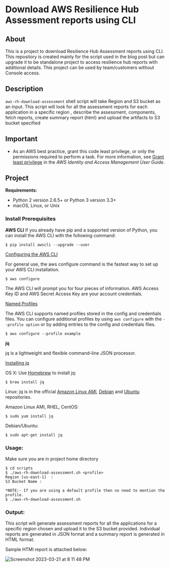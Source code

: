 
# Download AWS Resilience Hub Assessment reports using CLI

## About

This is a project to download Resilience Hub Assessment reports using CLI. This repository is created mainly for the script used in the blog post but can upgrade it to be standalone project to access resilience hub reports with additional details. This project can be used by team/customers without Console access.

## Description

`aws-rh-download-assessment` shell script will take Region and S3 bucket as an input. This script will look for all the assessment reports for each application in a specific region , describe the assessment, components, fetch reports, create summary report (html) and upload the artifacts to S3 bucket specified

## Important

- As an AWS best practice, grant this code least privilege, or only the permissions required to perform a task. For more information, see
  [Grant least privilege](https://docs.aws.amazon.com/IAM/latest/UserGuide/best-practices.html#grant-least-privilege) in the *AWS Identity and Access Management User Guide*.


## Project 

**Requirements:**
* Python 2 version 2.6.5+ or Python 3 version 3.3+
* macOS, Linux, or Unix

### Install Prerequisites

**AWS CLI**
If you already have pip and a supported version of Python, you can install the AWS CLI with the following command:

`$ pip install awscli --upgrade --user`

[Configuring the AWS CLI](https://docs.aws.amazon.com/cli/latest/userguide/cli-chap-getting-started.html)

For general use, the aws configure command is the fastest way to set up your AWS CLI installation.

`$ aws configure`

The AWS CLI will prompt you for four pieces of information. AWS Access Key ID and AWS Secret Access Key are your account credentials.

[Named Profiles](https://docs.aws.amazon.com/cli/latest/userguide/cli-multiple-profiles.html)

The AWS CLI supports named profiles stored in the config and credentials files. You can configure additional profiles by using `aws configure` with the `--profile option` or by adding entries to the config and credentials files.

`$ aws configure --profile example`

**jq**

jq is a lightweight and flexible command-line JSON processor.

[Installing jq](https://stedolan.github.io/jq/download/)

OS X: Use [Homebrew](https://brew.sh/) to install jq:

`$ brew install jq`

Linux: jq is in the official [Amazon Linux AMI](https://aws.amazon.com/amazon-linux-ami/2017.03-packages/#j), [Debian](https://packages.debian.org/jq) and [Ubuntu](http://packages.ubuntu.com/jq) repositories.

Amazon Linux AMI, RHEL, CentOS:

`$ sudo yum install jq`

Debian/Ubuntu:

`$ sudo apt-get install jq`

### Usage:

Make sure you are in project home directory

```
$ cd scripts
$ ./aws-rh-download-assessment.sh <profile>
Region [us-east-1]  : 
S3 Bucket Name :

*NOTE:- If you are using a default profile then no need to mention the profile.
$ ./aws-rh-download-assessment.sh

```

### Output:

This script will generate assessment reports for all the applications for a specific region chosen and upload it to the S3 bucket provided. 
Individual reports are generated in JSON format and a summary report is generated in HTML format.

Sample HTMl report is attached below:

![Screenshot 2023-03-21 at 8 11 48 PM](https://user-images.githubusercontent.com/12705995/229577799-49714c87-aa10-4f10-a7d2-7089a4ae4e6d.png)

